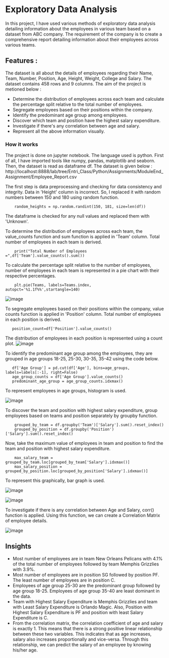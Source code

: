 # Exploratory Data Analysis
In this project, I have used various methods of exploratory data analysis detailing information about  the employees in various team based on a dataset from ABC company. The requirement of the company is to create a comprehensive report detailing information about their employees across various teams. 
## Features :
The dataset is all about the details of employees regarding their Name, Team, Number, Position, Age, Height, Weight, College and Salary. The dataset contains 458 rows and 9 columns. The aim of the project is metioned below : 
* Determine the distribution of employees across each team and calculate the percentage split relative to the total number of employees.
* Segregate employees based on their positions within the company.
* Identify the predominant age group among employees.
* Discover which team and position have the highest salary expenditure.
* Investigate if there's any correlation between age and salary.
* Represent all the above information visually.
### How it works
The project is done on  jupyter notebook. The language used is python. 
First of all, I have imported tools like numpy, pandas, matplotlib and seaborn. Then, the dataset is read as dataframe df. The dataset is given below :
http://localhost:8888/lab/tree/Entri_Class/Python/Assignments/ModuleEnd_Assignment/Employee_Report.csv

The first step is data preprocessing and checking for data consistency and integrity.
Data in 'Height' column is incorrect. So, I replaced it with random numbers between 150 and 180 using random function.

        random_heights = np.random.randint(150, 181, size=len(df))
        
The dataframe is checked for any null values and replaced them with 'Unknown'.

To determine the distribution of employees across each team, the value_counts function and sum function is applied in 'Team' column. Total number of employees in each team is derived.

        print("Total Number of Employees =",df['Team'].value_counts().sum())

To calculate the percentage split relative to the number of employees, number of employees in each team is represented in a pie chart with their respective percentages.

        plt.pie(Teams, labels=Teams.index, autopct='%1.1f%%',startangle=140)
        
![image](https://github.com/Anjalisj4g/Exploratory-Data-Analysis/assets/162909803/21f2e38e-b4e2-4f56-80ef-d25072158ea9)

To segregate employees based on their positions within the company, value counts function is applied in 'Position' column. Total number of employees in each position is derived.

       position_count=df['Position'].value_counts()

The distribution of employees in each position is represented using a count plot.
![image](https://github.com/Anjalisj4g/Exploratory-Data-Analysis/assets/162909803/ee43ae86-4b21-4038-9591-0cd8c0b24f6c)

To identify the predominant age group among the employees, they are grouped in age groups 18-25, 25-30, 30-35, 35-42 using the code below.
      
       df['Age Group'] = pd.cut(df['Age'], bins=age_groups, labels=labels[:-1], right=False)
       age_group_counts = df['Age Group'].value_counts()
       predominant_age_group = age_group_counts.idxmax()

To represent employees in age groups, histogram is used.

![image](https://github.com/Anjalisj4g/Exploratory-Data-Analysis/assets/162909803/4ec4b7bd-dd45-483a-b4fb-d665a196d521)

To discover the team and position with highest salary expenditure, group employees based on teams and position separately by groupby function.

        grouped_by_team = df.groupby('Team')['Salary'].sum().reset_index()
        grouped_by_position = df.groupby('Position')['Salary'].sum().reset_index()

Now, take the maximum value of employees in team and position to find the team and position with highest salary expenditure.

        max_salary_team = grouped_by_team.loc[grouped_by_team['Salary'].idxmax()]
        max_salary_position = grouped_by_position.loc[grouped_by_position['Salary'].idxmax()]

To represent this graphically, bar graph is used.

![image](https://github.com/Anjalisj4g/Exploratory-Data-Analysis/assets/162909803/37c1d837-fcd3-4931-855d-032f398d3324)

![image](https://github.com/Anjalisj4g/Exploratory-Data-Analysis/assets/162909803/1b867d44-6437-4899-ad26-1df5eb10500d)

To investigate if there is any correlation between Age and Salary, corr() function is applied. Using this function, we can create a Correlation Matrix of employee details.

![image](https://github.com/Anjalisj4g/Exploratory-Data-Analysis/assets/162909803/438792e1-b73a-4aac-899d-5bd370e8dda5)

## Insights
* Most number of employees are in team New Orleans Pelicans with 4.1% of the total number of employees followed by team Memphis Grizzlies with 3.9%.
* Most number of employees are in position SG followed by position PF. The least number of employees are in position C.
* Employees of age group 25-30 are the predominant group followed by age group 18-25. Employees of age group 35-40 are least dominant in the data.
*  Team with Highest Salary Expenditure is Memphis Grizzlies and team with Least Salary Expenditure is Orlando Magic. Also, Position with Highest Salary Expenditure is PF and position with least Salary Expenditure is C.
*  From the correlation matrix, the correlation coefficient of age and salary is exactly 1. This means that there is a strong positive linear relationship between these two variables. This indicates that as age increases, salary also increases proportionally and vice-versa. Through this relationship, we can predict the salary of an employee by knowing his/her age. 






